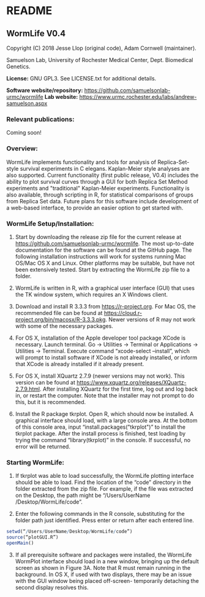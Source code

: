 # README
## WormLife V0.4

Copyright (C) 2018 Jesse Llop (original code), Adam Cornwell (maintainer).

Samuelson Lab, University of Rochester Medical Center, Dept. Biomedical Genetics.

**License:** GNU GPL3. See LICENSE.txt for additional details.


**Software website/repository:** https://github.com/samuelsonlab-urmc/wormlife
**Lab website:** https://www.urmc.rochester.edu/labs/andrew-samuelson.aspx

### Relevant publications:
Coming soon!

### Overview:
WormLife implements functionality and tools for analysis of Replica-Set-style survival experiments in C elegans. Kaplan-Meier style analyses are also supported. Current functionality (first public release, V0.4) includes the ability to plot survival curves through a GUI for both Replica Set Method experiments and "traditional" Kaplan-Meier experiments. Functionality is also available, through scripting in R, for statistical comparisons of groups from Replica Set data.
Future plans for this software include development of a web-based interface, to provide an easier option to get started with.


### WormLife Setup/Installation:

1) Start by downloading the release zip file for the current release at https://github.com/samuelsonlab-urmc/wormlife. The most up-to-date documentation for the software can be found at the GitHub page. The following installation instructions will work for systems running Mac OS/Mac OS X and Linux. Other platforms may be suitable, but have not been extensively tested. Start by extracting the WormLife zip file to a folder.

2) WormLife is written in R, with a graphical user interface (GUI) that uses the TK window system, which requires an X Windows client.

3) Download and install R 3.3.3 from https://r-project.org. For Mac OS, the recommended file can be found at https://cloud.r-project.org/bin/macosx/R-3.3.3.pkg. Newer versions of R may not work with some of the necessary packages.

4) For OS X, installation of the Apple developer tool package XCode is necessary. Launch terminal. Go -> Utilities -> Terminal or Applications -> Utilities -> Terminal. Execute command “xcode-select –install”, which will prompt to install software if XCode is not already installed, or inform that XCode is already installed if it already present.

5) For OS X, install XQuartz 2.7.9 (newer versions may not work). This version can be found at https://www.xquartz.org/releases/XQuartz-2.7.9.html. After installing XQuartz for the first time, log out and log back in, or restart the computer. Note that the installer may not prompt to do this, but it is recommended.

6) Install the R package tkrplot. Open R, which should now be installed. A graphical interface should load, with a large console area. At the bottom of this console area, input “install.packages("tkrplot")” to install the tkrplot package. After the install process is finished, test loading by trying the command “library(tkrplot)” in the console. If successful, no error will be returned.


### Starting WormLife: 

1) If tkrplot was able to load successfully, the WormLife plotting interface should be able to load. Find the location of the “code” directory in the folder extracted from the zip file. For example, if the file was extracted on the Desktop, the path might be “/Users/UserName /Desktop/WormLife/code”.

2) Enter the following commands in the R console, substituting for the folder path just identified. Press enter or return after each entered line.
```r
setwd(“/Users/UserName/Desktop/WormLife/code”)
source(“plotGUI.R”)
openMain()
```

3) If all prerequisite software and packages were installed, the WormLife WormPlot interface should load in a new window, bringing up the default screen as shown in Figure 3A. Note that R must remain running in the background. In OS X, if used with two displays, there may be an issue with the GUI window being placed off-screen- temporarily detaching the second display resolves this.

